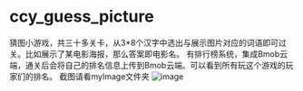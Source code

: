# ccy_guess_picture
猜图小游戏，共三十多关卡，从3*8个汉字中选出与展示图片对应的词语即可过关。比如展示了某电影海报，那么答案即电影名。
有排行榜系统，集成Bmob云端，通关后会将自己的排名信息上传到Bmob云端。可以看到所有玩这个游戏的玩家们的排名。
截图请看myImage文件夹
 ![image](https://github.com/ccy_guess_picture/myImage/Screenshot_2016-09-22-17-51-16-335_com.example.gu.png) 

